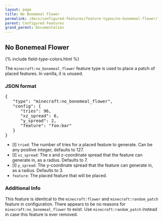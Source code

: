 ```yaml
---
layout: page
title: No Bonemeal Flower
permalink: /docs/configured-features/feature-types/no-bonemeal-flower/
parent: Configured Features
grand_parent: Documentation
---
```


## No Bonemeal Flower

<head>
    {% include field-type-colors.html %}
</head>

The `minecraft:no_bonemeal_flower` feature type is used to place a patch of placed features. In vanilla, it is unused.

### JSON format

<pre>
{
   "type": "minecraft:no_bonemeal_flower",
   "config": {
      "tries": 96,
      "xz_spread": 6,
      "y_spread": 2,
      "feature": "foo:bar"
   }
}
</pre>

* <span int>[I]</span> `tried`: The number of tries for a placed feature to generate. Can be any positive integer, defaults to 127.
* <span int>[I]</span> `xz_spread`: The x and z-coordinate spread that the feature can generate in, as a radius. Defaults to 7.
* <span int>[I]</span> `y_spread`: The y-coordinate spread that the feature can generate in, as a radius. Defaults to 3.
* `feature`: The placed feature that will be placed.

### Additional Info

This feature is identical to the `minecraft:flower` and `minecraft:random_patch` feature in configuration. There appears to be no reasons for `minecraft:no_bonemeal_flower` to exist. Use `minecraft:random_patch` instead in case this feature is ever removed.